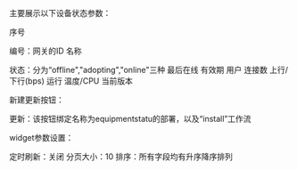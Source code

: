 主要展示以下设备状态参数：


序号

编号：网关的ID
名称

状态：分为“offline","adopting","online"三种
最后在线
有效期
用户
连接数
上行/下行(bps)
运行
温度/CPU
当前版本


新建更新按钮：



更新：该按钮绑定名称为equipmentstatu的部署，以及“install”工作流



widget参数设置：


定时刷新：关闭
分页大小：10
排序：所有字段均有升序降序排列